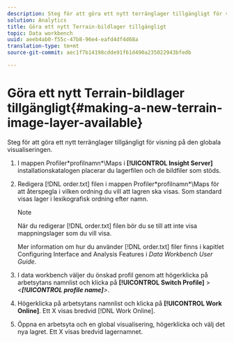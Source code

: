 ```yaml
---
description: Steg för att göra ett nytt terränglager tillgängligt för visning på den globala visualiseringen.
solution: Analytics
title: Göra ett nytt Terrain-bildlager tillgängligt
topic: Data workbench
uuid: aeeb4ab0-f55c-47b8-96e4-eafd4df4d68a
translation-type: tm+mt
source-git-commit: aec1f7b14198cdde91f61d490a235022943bfedb

---
```



# Göra ett nytt Terrain-bildlager tillgängligt{#making-a-new-terrain-image-layer-available}

Steg för att göra ett nytt terränglager tillgängligt för visning på den globala visualiseringen.

1. I mappen Profiler\*profilnamn*\Maps i **[!UICONTROL Insight Server]** installationskatalogen placerar du lagerfilen och de bildfiler som stöds.
1. Redigera [!DNL order.txt] filen i mappen Profiler\*profilnamn*\Maps för att återspegla i vilken ordning du vill att lagren ska visas. Som standard visas lager i lexikografisk ordning efter namn.

   >[!NOTE]
   >
   >När du redigerar [!DNL order.txt] filen bör du se till att inte visa mappningslager som du vill visa.

   Mer information om hur du använder [!DNL order.txt] filer finns i kapitlet Configuring Interface and Analysis Features i *Data Workbench User Guide*.

1. I data workbench väljer du önskad profil genom att högerklicka på arbetsytans namnlist och klicka på **[!UICONTROL Switch Profile]** > *&lt;**[!UICONTROL profile name]**>*.
1. Högerklicka på arbetsytans namnlist och klicka på **[!UICONTROL Work Online]**. Ett X visas bredvid [!DNL Work Online].
1. Öppna en arbetsyta och en global visualisering, högerklicka och välj det nya lagret. Ett X visas bredvid lagernamnet.
